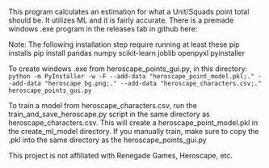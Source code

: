 This program calculates an estimation for what a Unit/Squads point total should be. It utilizes ML and it is fairly accurate. There is a premade windows .exe program in the releases tab in github here: 

Note: The following installation step require running at least these pip installs pip install pandas numpy scikit-learn joblib openpyxl pyinstaller

To create windows .exe from heroscape_points_gui.py, in this directory: 
`python -m PyInstaller -w -F --add-data "heroscape_point_model.pkl;." --add-data "heroscape_bg.png;." --add-data "heroscape_characters.csv;." heroscape_points_gui.py`

To train a model from heroscape_characters.csv, run the train_and_save_heroscape.py script in the same directory as heroscape_characters.csv. This will create a heroscape_point_model.pkl in the create_ml_model directory. If you manually train, make sure to copy the .pkl into the same directory as the heroscape_points_gui.py


This project is not affiliated with Renegade Games, Heroscape, etc.